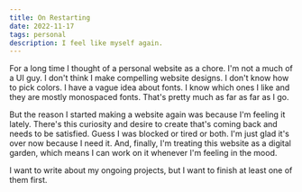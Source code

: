 ```yaml
---
title: On Restarting
date: 2022-11-17
tags: personal
description: I feel like myself again.
---
```


For a long time I thought of a personal website as a chore. I'm not a much of a UI guy. I don't think I make compelling website designs. I don't know how to pick colors. I have a vague idea about fonts. I know which ones I like and they are mostly monospaced fonts. That's pretty much as far as far as I go.

But the reason I started making a website again was because I'm feeling it lately. There's this curiosity and desire to create that's coming back and needs to be satisfied. Guess I was blocked or tired or both. I'm just glad it's over now because I need it. And, finally, I'm treating this website as a digital garden, which means I can work on it whenever I'm feeling in the mood.

I want to write about my ongoing projects, but I want to finish at least one of them first.
